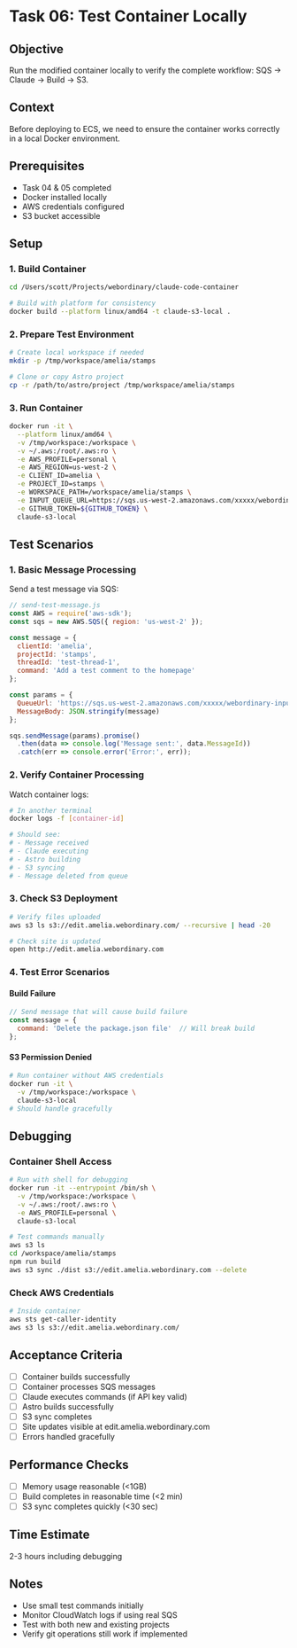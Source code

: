 # Task 06: Test Container Locally

## Objective
Run the modified container locally to verify the complete workflow: SQS → Claude → Build → S3.

## Context
Before deploying to ECS, we need to ensure the container works correctly in a local Docker environment.

## Prerequisites
- Task 04 & 05 completed
- Docker installed locally
- AWS credentials configured
- S3 bucket accessible

## Setup

### 1. Build Container
```bash
cd /Users/scott/Projects/webordinary/claude-code-container

# Build with platform for consistency
docker build --platform linux/amd64 -t claude-s3-local .
```

### 2. Prepare Test Environment
```bash
# Create local workspace if needed
mkdir -p /tmp/workspace/amelia/stamps

# Clone or copy Astro project
cp -r /path/to/astro/project /tmp/workspace/amelia/stamps
```

### 3. Run Container
```bash
docker run -it \
  --platform linux/amd64 \
  -v /tmp/workspace:/workspace \
  -v ~/.aws:/root/.aws:ro \
  -e AWS_PROFILE=personal \
  -e AWS_REGION=us-west-2 \
  -e CLIENT_ID=amelia \
  -e PROJECT_ID=stamps \
  -e WORKSPACE_PATH=/workspace/amelia/stamps \
  -e INPUT_QUEUE_URL=https://sqs.us-west-2.amazonaws.com/xxxxx/webordinary-input-amelia-stamps-scott \
  -e GITHUB_TOKEN=${GITHUB_TOKEN} \
  claude-s3-local
```

## Test Scenarios

### 1. Basic Message Processing
Send a test message via SQS:
```javascript
// send-test-message.js
const AWS = require('aws-sdk');
const sqs = new AWS.SQS({ region: 'us-west-2' });

const message = {
  clientId: 'amelia',
  projectId: 'stamps',
  threadId: 'test-thread-1',
  command: 'Add a test comment to the homepage'
};

const params = {
  QueueUrl: 'https://sqs.us-west-2.amazonaws.com/xxxxx/webordinary-input-amelia-stamps-scott',
  MessageBody: JSON.stringify(message)
};

sqs.sendMessage(params).promise()
  .then(data => console.log('Message sent:', data.MessageId))
  .catch(err => console.error('Error:', err));
```

### 2. Verify Container Processing
Watch container logs:
```bash
# In another terminal
docker logs -f [container-id]

# Should see:
# - Message received
# - Claude executing
# - Astro building
# - S3 syncing
# - Message deleted from queue
```

### 3. Check S3 Deployment
```bash
# Verify files uploaded
aws s3 ls s3://edit.amelia.webordinary.com/ --recursive | head -20

# Check site is updated
open http://edit.amelia.webordinary.com
```

### 4. Test Error Scenarios

#### Build Failure
```javascript
// Send message that will cause build failure
const message = {
  command: 'Delete the package.json file'  // Will break build
};
```

#### S3 Permission Denied
```bash
# Run container without AWS credentials
docker run -it \
  -v /tmp/workspace:/workspace \
  claude-s3-local
# Should handle gracefully
```

## Debugging

### Container Shell Access
```bash
# Run with shell for debugging
docker run -it --entrypoint /bin/sh \
  -v /tmp/workspace:/workspace \
  -v ~/.aws:/root/.aws:ro \
  -e AWS_PROFILE=personal \
  claude-s3-local

# Test commands manually
aws s3 ls
cd /workspace/amelia/stamps
npm run build
aws s3 sync ./dist s3://edit.amelia.webordinary.com --delete
```

### Check AWS Credentials
```bash
# Inside container
aws sts get-caller-identity
aws s3 ls s3://edit.amelia.webordinary.com/
```

## Acceptance Criteria
- [ ] Container builds successfully
- [ ] Container processes SQS messages
- [ ] Claude executes commands (if API key valid)
- [ ] Astro builds successfully
- [ ] S3 sync completes
- [ ] Site updates visible at edit.amelia.webordinary.com
- [ ] Errors handled gracefully

## Performance Checks
- [ ] Memory usage reasonable (<1GB)
- [ ] Build completes in reasonable time (<2 min)
- [ ] S3 sync completes quickly (<30 sec)

## Time Estimate
2-3 hours including debugging

## Notes
- Use small test commands initially
- Monitor CloudWatch logs if using real SQS
- Test with both new and existing projects
- Verify git operations still work if implemented